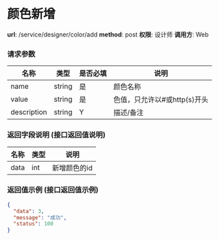 颜色新增
=======

**url**: /service/designer/color/add
**method**: post
**权限**: 设计师
**调用方**: Web

### 请求参数

|     名称    |  类型  | 是否必填 |             说明             |
|-------------|--------|----------|------------------------------|
| name        | string | 是       | 颜色名称                     |
| value       | string | 是       | 色值，只允许以#或http(s)开头 |
| description | string | Y        | 描述/备注                    |

### 返回字段说明 (接口返回值说明)

| 名称 | 类型 |     说明     |
|------|------|--------------|
| data | int  | 新增颜色的id |

### 返回值示例 (接口返回值示例)

```json
{
  "data": 3,
  "message": "成功",
  "status": 100
}
```